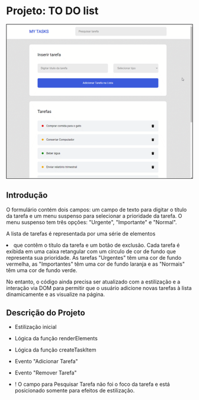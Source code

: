 # Projeto: TO DO list

<p align="center">
  <img src="./assets/Project.gif" alt="ToDoList">
</p>

## Introdução

O formulário contém dois campos: um campo de texto para digitar o título da tarefa e um menu suspenso para selecionar a prioridade da tarefa. O menu suspenso tem três opções: "Urgente", "Importante" e "Normal".

A lista de tarefas é representada por uma série de elementos <li> que contêm o título da tarefa e um botão de exclusão. Cada tarefa é exibida em uma caixa retangular com um círculo de cor de fundo que representa sua prioridade. As tarefas "Urgentes" têm uma cor de fundo vermelha, as "Importantes" têm uma cor de fundo laranja e as "Normais" têm uma cor de fundo verde.

No entanto, o código ainda precisa ser atualizado com a estilização e a interação via DOM para permitir que o usuário adicione novas tarefas à lista dinamicamente e as visualize na página.

## Descrição do Projeto

- Estilização inicial

- Lógica da função renderElements

- Lógica da função createTaskItem

- Evento "Adicionar Tarefa"

- Evento "Remover Tarefa"

- ! O campo para Pesquisar Tarefa não foi o foco da tarefa e está posicionado somente para efeitos de estilização.
